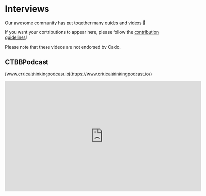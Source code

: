 # Interviews

Our awesome community has put together many guides and videos 🎉

If you want your contributions to appear here, please follow the [contribution guidelines](../contributions/documentation.md)!

Please note that these videos are not endorsed by Caido.

## CTBBPodcast

[www.criticalthinkingpodcast.io](https://www.criticalthinkingpodcast.io/)

<iframe id="ytplayer" type="text/html" width="640" height="360"
  src="https://www.youtube.com/embed/cKB5QVez5es"
  frameborder="0"></iframe>
